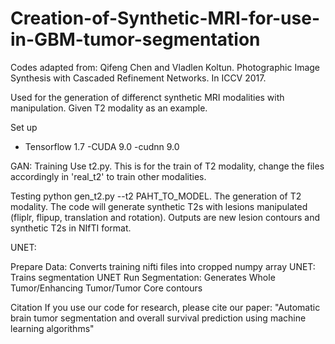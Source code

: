 # Creation-of-Synthetic-MRI-for-use-in-GBM-tumor-segmentation

Codes adapted from: Qifeng Chen and Vladlen Koltun. Photographic Image Synthesis with Cascaded Refinement Networks. In ICCV 2017.

Used for the generation of differenct synthetic MRI modalities with manipulation. Given T2 modality as an example.

Set up
- Tensorflow 1.7
-CUDA 9.0
-cudnn 9.0

GAN:
Training 
Use t2.py. This is for the train of T2 modality, change the files accordingly in 'real_t2' to train other modalities.

Testing 
python gen_t2.py --t2 PAHT_TO_MODEL. The generation of T2 modality. The code will generate synthetic T2s with
lesions manipulated (fliplr, flipup, translation and rotation). Outputs are new lesion contours and synthetic T2s in NIfTI format.

UNET:

Prepare Data: Converts training nifti files into cropped numpy array
UNET: Trains segmentation UNET 
Run Segmentation: Generates Whole Tumor/Enhancing Tumor/Tumor Core contours 

Citation
If you use our code for research, please cite our paper: "Automatic brain tumor segmentation and overall survival prediction using machine learning algorithms"
